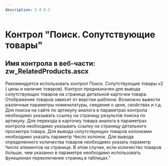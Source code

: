```yaml
---
description: 2.4.9.2
---
```


# Контрол "Поиск. Сопутствующие товары"

## Имя контрола в веб-части: zw\_RelatedProducts.ascx

Рекомендуется использовать контрол Поиск. Сопутствующие товары v2 \( цены и наличие товаров\). Контрол предназначен для вывода сопутствующих товаров на странице детальной карточки товара. Отображение товаров зависит от верстки шаблона. Возможно вывести различные параметры номенклатуры, сведения о цене, свойствах и т.д. Для поиска на сайте по артикулу аналога в параметрах контрола необходимо указывать ссылку на страницу результов поиска по артикулу. Для перехода в карточку товара аналога в параметрах контрола необходимо указывать ссылку на страницу детального просмотра товара. Для вывода сопутствующих товаров колонками необходимо указать параметр Число колонок. Для вывода определенного количества товаров необходимо указать параметр Число элементов на странице. В этом случае, если количество товаров больше, чем указанно в параметре необходимо использовать функционал переключение страниц в таблицах."

